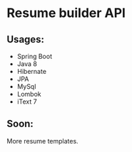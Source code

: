 # Resume builder API

## Usages:
* Spring Boot
* Java 8
* Hibernate
* JPA
* MySql
* Lombok
* iText 7

## Soon:
More resume templates.
